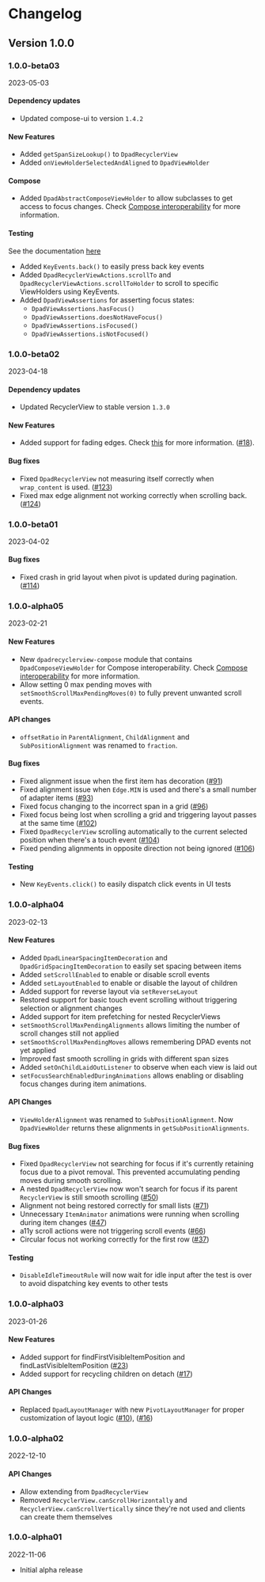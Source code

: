 # Changelog

## Version 1.0.0

### 1.0.0-beta03

2023-05-03

#### Dependency updates

- Updated compose-ui to version `1.4.2`

#### New Features 

- Added `getSpanSizeLookup()` to `DpadRecyclerView`
- Added `onViewHolderSelectedAndAligned` to `DpadViewHolder`

#### Compose

- Added `DpadAbstractComposeViewHolder` to allow subclasses to get access to focus changes. Check [Compose interoperability](compose.md) for more information.


#### Testing

See the documentation [here](testing.md)

- Added `KeyEvents.back()` to easily press back key events
- Added `DpadRecyclerViewActions.scrollTo` and `DpadRecyclerViewActions.scrollToHolder` to scroll to specific ViewHolders using KeyEvents.
- Added `DpadViewAssertions` for asserting focus states:
    - `DpadViewAssertions.hasFocus()`
    - `DpadViewAssertions.doesNotHaveFocus()`
    - `DpadViewAssertions.isFocused()`
    - `DpadViewAssertions.isNotFocused()`


### 1.0.0-beta02

2023-04-18

#### Dependency updates

- Updated RecyclerView to stable version `1.3.0`

#### New Features

- Added support for fading edges. Check [this](migrating_leanback.md#fading-edges) for more information. ([#18](https://github.com/rubensousa/DpadRecyclerView/issues/18)).

#### Bug fixes

- Fixed `DpadRecyclerView` not measuring itself correctly when `wrap_content` is used. ([#123](https://github.com/rubensousa/DpadRecyclerView/issues/123))
- Fixed max edge alignment not working correctly when scrolling back. ([#124](https://github.com/rubensousa/DpadRecyclerView/issues/124))

### 1.0.0-beta01

2023-04-02

#### Bug fixes

- Fixed crash in grid layout when pivot is updated during pagination. ([#114](https://github.com/rubensousa/DpadRecyclerView/issues/114))

### 1.0.0-alpha05

2023-02-21

#### New Features

- New `dpadrecyclerview-compose` module that contains `DpadComposeViewHolder` for Compose interoperability. Check [Compose interoperability](compose.md) for more information.
- Allow setting 0 max pending moves with `setSmoothScrollMaxPendingMoves(0)` to fully prevent unwanted scroll events.

#### API changes

- `offsetRatio` in `ParentAlignment`, `ChildAlignment` and `SubPositionAlignment`  was renamed to `fraction`.

#### Bug fixes

- Fixed alignment issue when the first item has decoration ([#91](https://github.com/rubensousa/DpadRecyclerView/issues/91))
- Fixed alignment issue when `Edge.MIN` is used and there's a small number of adapter items ([#93](https://github.com/rubensousa/DpadRecyclerView/issues/93))
- Fixed focus changing to the incorrect span in a grid ([#96](https://github.com/rubensousa/DpadRecyclerView/issues/96))
- Fixed focus being lost when scrolling a grid and triggering layout passes at the same time ([#102](https://github.com/rubensousa/DpadRecyclerView/issues/102))
- Fixed `DpadRecyclerView` scrolling automatically to the current selected position when there's a touch event ([#104](https://github.com/rubensousa/DpadRecyclerView/issues/104))
- Fixed pending alignments in opposite direction not being ignored ([#106](https://github.com/rubensousa/DpadRecyclerView/issues/106))

#### Testing

- New `KeyEvents.click()` to easily dispatch click events in UI tests

### 1.0.0-alpha04

2023-02-13

#### New Features

- Added `DpadLinearSpacingItemDecoration` and `DpadGridSpacingItemDecoration` to easily set spacing between items
- Added `setScrollEnabled` to enable or disable scroll events
- Added `setLayoutEnabled` to enable or disable the layout of children
- Added support for reverse layout via `setReverseLayout`
- Restored support for basic touch event scrolling without triggering selection or alignment changes
- Added support for item prefetching for nested RecyclerViews
- `setSmoothScrollMaxPendingAlignments` allows limiting the number of scroll changes still not applied
- `setSmoothScrollMaxPendingMoves` allows remembering DPAD events not yet applied
- Improved fast smooth scrolling in grids with different span sizes
- Added `setOnChildLaidOutListener` to observe when each view is laid out
- `setFocusSearchEnabledDuringAnimations` allows enabling or disabling focus changes during item animations.

#### API Changes

- `ViewHolderAlignment` was renamed  to `SubPositionAlignment`. Now `DpadViewHolder` returns these alignments in `getSubPositionAlignments`.

#### Bug fixes

- Fixed `DpadRecyclerView` not searching for focus if it's currently retaining focus due to a pivot removal. This prevented accumulating pending moves during smooth scrolling.
- A nested `DpadRecyclerView` now won't search for focus if its parent `RecyclerView` is still smooth scrolling ([#50](https://github.com/rubensousa/DpadRecyclerView/issues/50))
- Alignment not being restored correctly for small lists ([#71](https://github.com/rubensousa/DpadRecyclerView/issues/71))
- Unnecessary `ItemAnimator` animations were running when scrolling during item changes ([#47](https://github.com/rubensousa/DpadRecyclerView/issues/47))
- a11y scroll actions were not triggering scroll events ([#66](https://github.com/rubensousa/DpadRecyclerView/issues/66))
- Circular focus not working correctly for the first row ([#37](https://github.com/rubensousa/DpadRecyclerView/issues/37))

#### Testing

- `DisableIdleTimeoutRule` will now wait for idle input after the test is over to avoid dispatching key events to other tests

### 1.0.0-alpha03

2023-01-26

#### New Features

- Added support for findFirstVisibleItemPosition and findLastVisibleItemPosition ([#23](https://github.com/rubensousa/DpadRecyclerView/issues/23))
- Added support for recycling children on detach ([#17](https://github.com/rubensousa/DpadRecyclerView/issues/17))

#### API Changes
- Replaced `DpadLayoutManager` with new `PivotLayoutManager` for proper customization of layout logic ([#10](https://github.com/rubensousa/DpadRecyclerView/issues/10)), ([#16](https://github.com/rubensousa/DpadRecyclerView/issues/16))


### 1.0.0-alpha02

2022-12-10

#### API Changes
- Allow extending from `DpadRecyclerView`
- Removed `RecyclerView.canScrollHorizontally` and `RecyclerView.canScrollVertically` since they're not used and clients can create them themselves

### 1.0.0-alpha01 

2022-11-06

- Initial alpha release